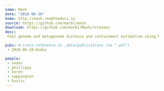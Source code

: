 ```yaml
---
name: Mash
date: "2016-06-20"
home: http://mash.readthedocs.io
source: https://github.com/marbl/mash
download: https://github.com/marbl/Mash/releases
desc:
 Fast genome and metagenome distance and containment estimation using MinHash

pubs: # cross-reference to _data/publications (no ".yml")
 - 2016-06-20-Ondov

people:
 - ondov
 - phillippy
 - koren
 - sappington
 - kostic
---
```

